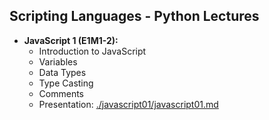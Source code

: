 ## Scripting Languages - Python Lectures

* **JavaScript 1 (E1M1-2):**
  * Introduction to JavaScript
  * Variables
  * Data Types
  * Type Casting
  * Comments
  * Presentation: [./javascript01/javascript01.md](https://github.com/lukpaw/javascript-lectures/blob/main/javascript01/javascript01.md)